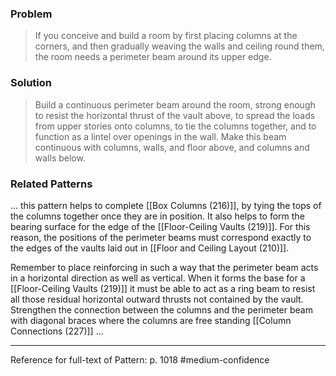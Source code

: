 ### Problem
>If you conceive and build a room by first placing columns at the corners, and then gradually weaving the walls and ceiling round them, the room needs a perimeter beam around its upper edge.

### Solution
>Build a continuous perimeter beam around the room, strong enough to resist the horizontal thrust of the vault above, to spread the loads from upper stories onto columns, to tie the columns together, and to function as a lintel over openings in the wall. Make this beam continuous with columns, walls, and floor above, and columns and walls below.

### Related Patterns
 ... this pattern helps to complete [[Box Columns (216)]], by tying the tops of the columns together once they are in position. It also helps to form the bearing surface for the edge of the [[Floor-Ceiling Vaults (219)]]. For this reason, the positions of the perimeter beams must correspond exactly to the edges of the vaults laid out in [[Floor and Ceiling Layout (210)]].

Remember to place reinforcing in such a way that the perimeter beam acts in a horizontal direction as well as vertical. When it forms the base for a [[Floor-Ceiling Vaults (219)]] it must be able to act as a ring beam to resist all those residual horizontal outward thrusts not contained by the vault. Strengthen the connection between the columns and the perimeter beam with diagonal braces where the columns are free standing [[Column Connections (227)]] ...

---
Reference for full-text of Pattern: p. 1018 #medium-confidence 